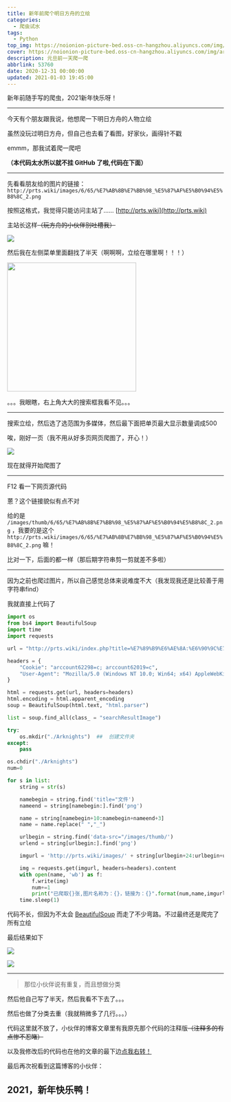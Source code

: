 ```yaml
---
title: 新年前爬个明日方舟的立绘
categories:
  - 爬虫试水
tags:
  - Python
top_img: https://noionion-picture-bed.oss-cn-hangzhou.aliyuncs.com/img/ark.png
cover: https://noionion-picture-bed.oss-cn-hangzhou.aliyuncs.com/img/ark.png
description: 元旦前一天爬一爬
abbrlink: 53760
date: 2020-12-31 00:00:00
updated: 2021-01-03 19:45:00
---
```

新年前随手写的爬虫，2021新年快乐呀！

--------

今天有个朋友跟我说，他想爬一下明日方舟的人物立绘

虽然没玩过明日方舟，但自己也去看了看图，好家伙，画得针不戳

emmm，那我试着爬一爬吧

**（本代码太水所以就不挂 GitHub 了啦,代码在下面）**

--------

先看看朋友给的图片的链接：`http://prts.wiki/images/6/65/%E7%AB%8B%E7%BB%98_%E5%87%AF%E5%B0%94%E5%B8%8C_2.png`

按照这格式，我觉得只能访问主站了…… [http://prts.wiki](http://prts.wiki)

主站长这样~~（玩方舟的小伙伴别吐槽我）~~

![](https://noionion-picture-bed.oss-cn-hangzhou.aliyuncs.com/img/20201230232636.png)

然后我在左侧菜单里面翻找了半天（啊啊啊，立绘在哪里啊！！！）

<img src="https://cdn.jsdelivr.net/gh/NotFoundNEKKO/BQBTwT@1.0/真叫人质壁分离.jpg" width="300" height="300">

。。。我眼瞎，右上角大大的搜索框我看不见。。。

--------

搜索立绘，然后选了选范围为多媒体，然后最下面把单页最大显示数量调成500

唉，刚好一页（我不用从好多页网页爬图了，开心！）

![](https://noionion-picture-bed.oss-cn-hangzhou.aliyuncs.com/img/20201230233429.png)

现在就得开始爬图了

-------

F12 看一下网页源代码

蒽？这个链接貌似有点不对

给的是 `/images/thumb/6/65/%E7%AB%8B%E7%BB%98_%E5%87%AF%E5%B0%94%E5%B8%8C_2.png` ，我要的是这个 `http://prts.wiki/images/6/65/%E7%AB%8B%E7%BB%98_%E5%87%AF%E5%B0%94%E5%B8%8C_2.png` 嘛！

比对一下，后面的都一样（那后期字符串剪一剪就差不多啦）

-------

因为之前也爬过图片，所以自己感觉总体来说难度不大（我发现我还是比较善于用字符串find）

我就直接上代码了

```python
import os
from bs4 import BeautifulSoup
import time
import requests

url = "http://prts.wiki/index.php?title=%E7%89%B9%E6%AE%8A:%E6%90%9C%E7%B4%A2&limit=500&offset=0&profile=images&search=%E7%AB%8B%E7%BB%98"

headers = {
    "Cookie": "arccount62298=c; arccount62019=c",
    "User-Agent": "Mozilla/5.0 (Windows NT 10.0; Win64; x64) AppleWebKit/537.36 (KHTML, like Gecko) Chrome/87.0.4280.88 Safari/537.36 Edg/87.0.664.66"
}

html = requests.get(url, headers=headers)
html.encoding = html.apparent_encoding
soup = BeautifulSoup(html.text, "html.parser")

list = soup.find_all(class_ = "searchResultImage")

try:
    os.mkdir("./Arknights")  ##  创建文件夹
except:
    pass

os.chdir("./Arknights")
num=0

for s in list:
    string = str(s)

    namebegin = string.find('title="文件')
    nameend = string[namebegin:].find('png')

    name = string[namebegin+10:namebegin+nameend+3]
    name = name.replace(" ","_")

    urlbegin = string.find('data-src="/images/thumb/')
    urlend = string[urlbegin:].find('png')

    imgurl = 'http://prts.wiki/images/' + string[urlbegin+24:urlbegin+urlend+3]

    img = requests.get(imgurl, headers=headers).content
    with open(name, 'wb') as f:
        f.write(img)
        num+=1
        print("已爬取{}张,图片名称为：{}，链接为：{}".format(num,name,imgurl))
    time.sleep(1)

```

代码不长，但因为不太会 [BeautifulSoup](https://beautifulsoup.readthedocs.io/zh_CN/v4.4.0/#) 而走了不少弯路。不过最终还是爬完了所有立绘

最后结果如下

![](https://noionion-picture-bed.oss-cn-hangzhou.aliyuncs.com/img/20201230234602.png)

![](https://noionion-picture-bed.oss-cn-hangzhou.aliyuncs.com/img/20201230234715.png)

--------

> 那位小伙伴说有重复，而且想做分类

然后他自己写了半天，然后我看不下去了。。。

然后也做了分类去重（我就稍微多了几行。。。）

代码这里就不放了，小伙伴的博客文章里有我原先那个代码的注释版~~（注释多的有点惨不忍睹）~~

以及我修改后的代码也在他的文章的最下边[点我右转！](https://heart-of-engine.github.io/posts/fccf.html)

最后再次祝看到这篇博客的小伙伴：

## 2021，新年快乐鸭！

